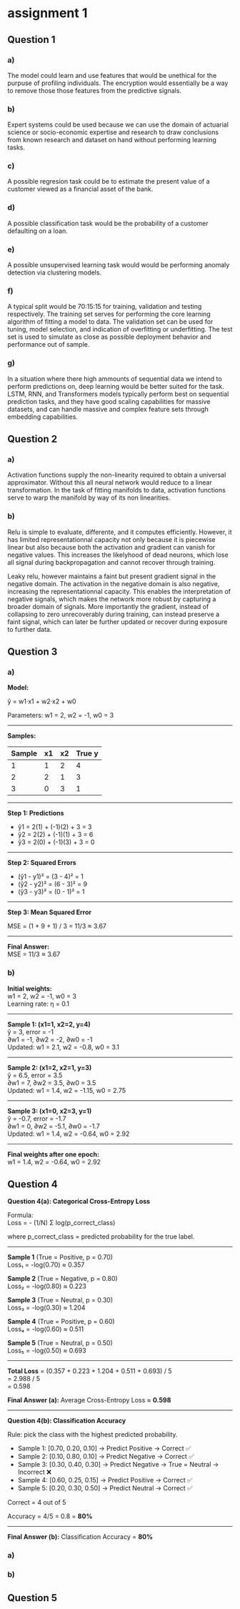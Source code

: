 # assignment 1

## Question 1

### a)

The model could learn and use features that would be unethical for the purpuse of profiling individuals.
The encryption would essentially be a way to remove those those features from the predictive signals.

### b)

Expert systems could be used because we can use the domain of actuarial science or socio-economic expertise and research to draw conclusions from known research and dataset on hand without performing learning tasks.

### c)

A possible regresion task could be to estimate the present value of a customer viewed as a financial asset of the bank.

### d)

A possible classification task would be the probability of a customer defaulting on a loan.

### e)

A possible unsupervised learning task would would be performing anomaly detection via clustering models.

### f)
A typical split would be 70:15:15 for training, validation and testing respectively.
The training set serves for performing the core learning algorithm of fitting a model to data.
The validation set can be used for tuning, model selection, and indication of overfitting or underfitting.
The test set is used to simulate as close as possible deployment behavior and performance out of sample.

### g)
In a situation where there high ammounts of sequential data we intend to perform predictions on, deep learning would be better suited for the task. LSTM, RNN, and Transformers models typically perform best on sequential prediction tasks, and they have good scaling capabilities for massive datasets, and can handle massive and complex feature sets through embedding capabilities.




## Question 2

### a)
Activation functions supply the non-linearity required to obtain a universal approximator. Without this all neural network would reduce to a linear transformation.
In the task of fitting manifolds to data, activation functions serve to warp the manifold by way of its non linearities.

### b)
Relu is simple to evaluate, differente, and it computes efficiently. However, it has limited representationnal capacity not only because it is piecewise linear but also because both the activation and gradient can vanish for negative values. This increases the likelyhood of dead neurons, which lose all signal during backpropagation and cannot recover through training.

Leaky relu, however maintains a faint but present gradient signal in the negative domain. The activation in the negative domain is also negative, increasing the representationnal capacity. This enables the interpretation of negative signals, which makes the network more robust by capturing a broader domain of signals. More importantly the gradient, instead of collapsing to zero unrecoverably during training, can instead preserve a faint signal, which can later be further updated or recover during exposure to further data. 
## Question 3

### a)


**Model:**

ŷ = w1·x1 + w2·x2 + w0  

Parameters: w1 = 2, w2 = -1, w0 = 3

---

**Samples:**

| Sample | x1 | x2 | True y |
|--------|----|----|---------|
| 1      | 1  | 2  | 4       |
| 2      | 2  | 1  | 3       |
| 3      | 0  | 3  | 1       |

---

**Step 1: Predictions**

- ŷ1 = 2(1) + (-1)(2) + 3 = 3  
- ŷ2 = 2(2) + (-1)(1) + 3 = 6  
- ŷ3 = 2(0) + (-1)(3) + 3 = 0  

---

**Step 2: Squared Errors**

- (ŷ1 - y1)² = (3 - 4)² = 1  
- (ŷ2 - y2)² = (6 - 3)² = 9  
- (ŷ3 - y3)² = (0 - 1)² = 1  

---

**Step 3: Mean Squared Error**

MSE = (1 + 9 + 1) / 3 = 11/3 ≈ 3.67  

---

**Final Answer:**  
MSE = 11/3 ≈ 3.67


### b)

**Initial weights:**  
w1 = 2, w2 = -1, w0 = 3  
Learning rate: η = 0.1  

---

**Sample 1: (x1=1, x2=2, y=4)**  
ŷ = 3, error = -1  
∂w1 = -1, ∂w2 = -2, ∂w0 = -1  
Updated: w1 = 2.1, w2 = -0.8, w0 = 3.1  

---

**Sample 2: (x1=2, x2=1, y=3)**  
ŷ = 6.5, error = 3.5  
∂w1 = 7, ∂w2 = 3.5, ∂w0 = 3.5  
Updated: w1 = 1.4, w2 = -1.15, w0 = 2.75  

---

**Sample 3: (x1=0, x2=3, y=1)**  
ŷ = -0.7, error = -1.7  
∂w1 = 0, ∂w2 = -5.1, ∂w0 = -1.7  
Updated: w1 = 1.4, w2 = -0.64, w0 = 2.92  

---

**Final weights after one epoch:**  
w1 = 1.4, w2 = -0.64, w0 = 2.92  


## Question 4

**Question 4(a): Categorical Cross-Entropy Loss**

Formula:  
Loss = - (1/N) Σ log(p_correct_class)

where p_correct_class = predicted probability for the true label.

---

**Sample 1** (True = Positive, p = 0.70)  
Loss₁ = -log(0.70) ≈ 0.357  

**Sample 2** (True = Negative, p = 0.80)  
Loss₂ = -log(0.80) ≈ 0.223  

**Sample 3** (True = Neutral, p = 0.30)  
Loss₃ = -log(0.30) ≈ 1.204  

**Sample 4** (True = Positive, p = 0.60)  
Loss₄ = -log(0.60) ≈ 0.511  

**Sample 5** (True = Neutral, p = 0.50)  
Loss₅ = -log(0.50) ≈ 0.693  

---

**Total Loss** = (0.357 + 0.223 + 1.204 + 0.511 + 0.693) / 5  
= 2.988 / 5  
= 0.598  

**Final Answer (a):** Average Cross-Entropy Loss ≈ **0.598**

---

**Question 4(b): Classification Accuracy**

Rule: pick the class with the highest predicted probability.

- Sample 1: [0.70, 0.20, 0.10] → Predict Positive → Correct ✅  
- Sample 2: [0.10, 0.80, 0.10] → Predict Negative → Correct ✅  
- Sample 3: [0.30, 0.40, 0.30] → Predict Negative → True = Neutral → Incorrect ❌  
- Sample 4: [0.60, 0.25, 0.15] → Predict Positive → Correct ✅  
- Sample 5: [0.20, 0.30, 0.50] → Predict Neutral → Correct ✅  

Correct = 4 out of 5  

Accuracy = 4/5 = 0.8 = **80%**

---

**Final Answer (b):** Classification Accuracy = **80%**


### a)

### b)


## Question 5


